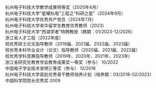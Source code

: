 杭州电子科技大学教学成果特等奖（2025年4月）   
杭州电子科技大学“星耀杭电”工程之“科研之星”（2024年9月）   
杭州电子科技大学优秀共产党员（2024年7月）   
杭州电子科技大学来华留学生教育优秀教师（2023）   
杭州电子科技大学“西湖学者”特聘教授（聘期：01/2023-12/2026）   
浙江省人才工程（2022年度）   
校优秀硕士论文指导教师（2019届、2021届、2022届、2023届）   
校优秀本科毕业设计（论文）指导教师（2020届、2021届、2022届）   
校优秀学科竞赛指导教师（2019年、2020年、2021年、2023年）   
浙江省研究生教育学会教育成果奖一等奖（参与） 10/2022   
中国电子学会技术发明三等奖（参与） 12/2018   
杭州电子科技大学首批优秀骨干教师培养计划（培养期：03/2018-02/2023）   
中国科学院院长优秀奖  2009   
